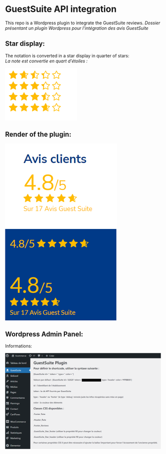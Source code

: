 # GuestSuite API integration

This repo is a Wordpress plugin to integrate the GuestSuite reviews.
*Dossier présentant un plugin Wordpress pour l'intégration des avis GuestSuite*

## Star display:

The notation is converted in a star display in quarter of stars:  
*La note est convertie en quart d'étoiles :*

![Stars](Pictures/Stars.png)

## Render of the plugin:

![Reviews](Pictures/Rendu.png)
![Reviews](Pictures/GuestSuite.png)


## Wordpress Admin Panel:

Informations:  

![GuestSuite](Pictures/Shortcode.png)




